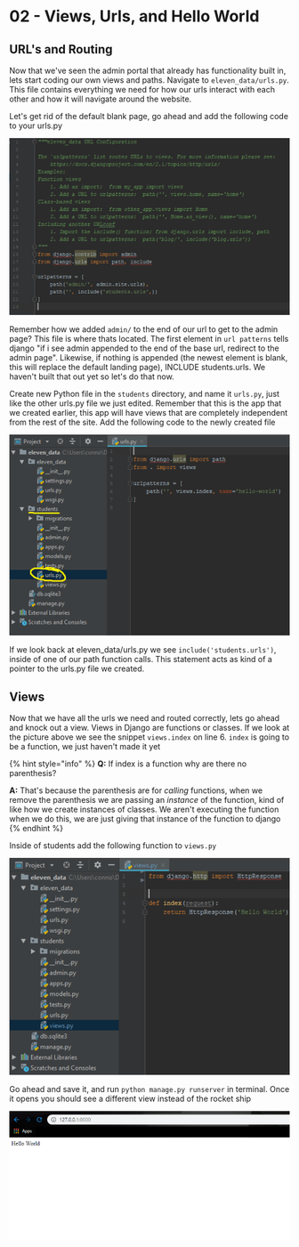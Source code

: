 # 02 - Views, Urls, and Hello World

## URL's and Routing

Now that we've seen the admin portal that already has functionality built in, lets start coding our own views and paths. Navigate to `eleven_data/urls.py`. This file contains everything we need for how our urls interact with each other and how it will navigate around the website.

Let's get rid of the default blank page, go ahead and add the following code to your urls.py

![If you get errors do not worry the code will still run](.gitbook/assets/url_initial_setup.png)

  
Remember how we added `admin/` to the end of our url to get to the admin page? This file is where thats located. The first element in `url patterns` tells django "if i see admin appended to the end of the base url, redirect to the admin page". Likewise, if nothing is appended \(the newest element is blank, this will replace the default landing page\), INCLUDE students.urls. We haven't built that out yet so let's do that now.

 Create new Python file in the `students` directory, and name it `urls.py`, just like the other urls.py file we just edited. Remember that this is the app that we created earlier, this app will have views that are completely independent from the rest of the site. Add the following code to the newly created file

![The errors appear because we do not have a project interpreter, the code WILL run](.gitbook/assets/students_urls_initial_setup.png)

  
If we look back at eleven\_data/urls.py we see  `include('students.urls')`, inside of one of our path function calls. This statement acts as kind of a pointer to the urls.py file we created. 

## Views

Now that we have all the urls we need and routed correctly, lets go ahead and knock out a view. Views in Django are functions or classes. If we look at the picture above we see the snippet `views.index` on line 6. `index` is going to be a function, we just haven't made it yet

{% hint style="info" %}
**Q:** If index is a function why are there no parenthesis?

**A:** That's because the parenthesis are for _calling_ functions, when we remove the parenthesis we are passing an _instance_ of the function, kind of like how we create instances of classes. We aren't executing the function when we do this, we are just giving that instance of the function to django
{% endhint %}

Inside of students add the following function to `views.py`

![](.gitbook/assets/hello_world_index_view.png)

  
Go ahead and save it, and run `python manage.py runserver` in terminal. Once it opens you should see a different view instead of the rocket ship

![](.gitbook/assets/hello_world_browser.png)

 

  


